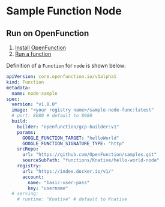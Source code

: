 # Sample Function Node

## Run on OpenFunction

1. [Install OpenFunction](https://github.com/OpenFunction/OpenFunction#quickstart)
2. [Run a function](https://github.com/OpenFunction/OpenFunction#sample-run-a-function)

Definition of a ```Function``` for ```node``` is shown below:

```yaml
apiVersion: core.openfunction.io/v1alpha1
kind: Function
metadata:
  name: node-sample
spec:
  version: "v1.0.0"
  image: "<your registry name>/sample-node-func:latest"
  # port: 8080 # default to 8080
  build:
    builder: "openfunction/gcp-builder:v1"
    params:
      GOOGLE_FUNCTION_TARGET: "helloWorld"
      GOOGLE_FUNCTION_SIGNATURE_TYPE: "http"
    srcRepo:
      url: "https://github.com/OpenFunction/samples.git"
      sourceSubPath: "functions/Knative/hello-world-node"
    registry:
      url: "https://index.docker.io/v1/"
      account:
        name: "basic-user-pass"
        key: "username"
  # serving:
    # runtime: "Knative" # default to Knative
```

